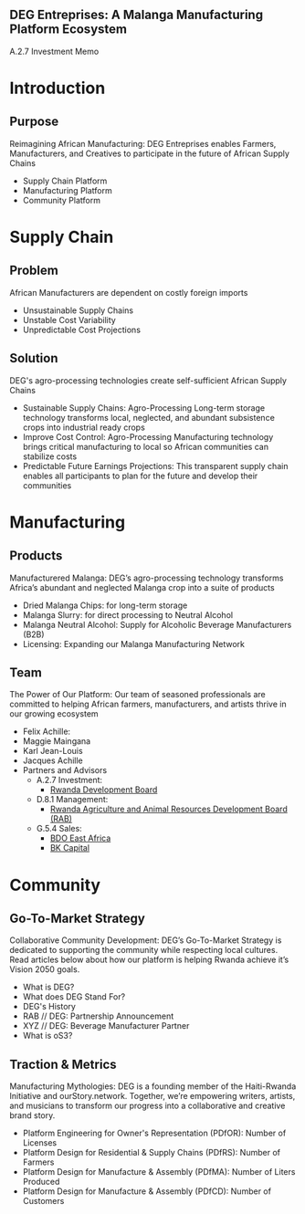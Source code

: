 ## DEG Entreprises: A Malanga Manufacturing Platform Ecosystem
A.2.7 Investment Memo  

# Introduction
## Purpose
Reimagining African Manufacturing: DEG Entreprises enables Farmers, Manufacturers, and Creatives to participate in the future of African Supply Chains
- Supply Chain Platform
- Manufacturing Platform
- Community Platform

# Supply Chain
## Problem
African Manufacturers are dependent on costly foreign imports
- Unsustainable Supply Chains
- Unstable Cost Variability
- Unpredictable Cost Projections

## Solution
DEG's agro-processing technologies create self-sufficient African Supply Chains
- Sustainable Supply Chains: Agro-Processing Long-term storage technology transforms local, neglected, and abundant subsistence crops into industrial ready crops
- Improve Cost Control: Agro-Processing Manufacturing technology brings critical manufacturing to local so African communities can stabilize costs
- Predictable Future Earnings Projections: This transparent supply chain enables all participants to plan for the future and develop their communities

# Manufacturing
## Products
Manufacturered Malanga: DEG’s agro-processing technology transforms Africa’s abundant and neglected Malanga crop into a suite of products
- Dried Malanga Chips: for long-term storage
- Malanga Slurry: for direct processing to Neutral Alcohol
- Malanga Neutral Alcohol: Supply for Alcoholic Beverage Manufacturers (B2B)
- Licensing: Expanding our Malanga Manufacturing Network

## Team
The Power of Our Platform: Our team of seasoned professionals are committed to helping African farmers, manufacturers, and artists thrive in our growing ecosystem
- Felix Achille:
- Maggie Maingana
- Karl Jean-Louis
- Jacques Achille
- Partners and Advisors
  - A.2.7 Investment:
    - [Rwanda Development Board](https://rdb.rw)
  - D.8.1 Management:
    - [Rwanda Agriculture and Animal Resources Development Board (RAB)](https://www.rab.gov.rw)
  - G.5.4 Sales:
    - [BDO East Africa](https://www.bdo-ea.com/en-gb/bdo-east-africa)
    - [BK Capital](https://bkcapital.rw)

# Community
## Go-To-Market Strategy
Collaborative Community Development: DEG’s Go-To-Market Strategy is dedicated to supporting the community while respecting local cultures. Read articles below about how our platform is helping Rwanda achieve it’s Vision 2050 goals.
- What is DEG?
- What does DEG Stand For?
- DEG's History
- RAB // DEG: Partnership Announcement
- XYZ // DEG: Beverage Manufacturer Partner
- What is oS3?

## Traction & Metrics
Manufacturing Mythologies: DEG is a founding member of the Haiti-Rwanda Initiative and ourStory.network. Together, we’re empowering writers, artists, and musicians to transform our progress into a collaborative and creative brand story.
- Platform Engineering for Owner's Representation (PDfOR): Number of Licenses
- Platform Design for Residential & Supply Chains (PDfRS): Number of Farmers
- Platform Design for Manufacture & Assembly (PDfMA): Number of Liters Produced
- Platform Design for Manufacture & Assembly (PDfCD): Number of Customers
